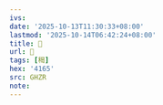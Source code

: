 ```yaml
---
ivs:
date: '2025-10-13T11:30:33+08:00'
lastmod: '2025-10-14T06:42:24+08:00'
title: 󰦓
url: 󰦓
tags: [䅥]
hex: '4165'
src: GHZR
note:
---
```


